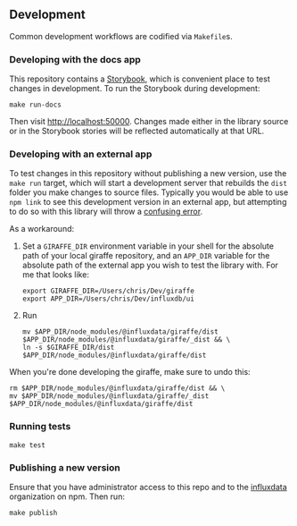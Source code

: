 ## Development

Common development workflows are codified via `Makefile`s.

### Developing with the docs app

This repository contains a [Storybook](https://storybook.js.org/), which is convenient place to test changes in development.
To run the Storybook during development:

```
make run-docs
```

Then visit [http://localhost:50000](http://localhost:50000).
Changes made either in the library source or in the Storybook stories will be reflected automatically at that URL.

### Developing with an external app

To test changes in this repository without publishing a new version, use the `make run` target, which will start a development server that rebuilds the `dist` folder you make changes to source files.
Typically you would be able to use `npm link` to see this development version in an external app, but attempting to do so with this library will throw a [confusing error](https://reactjs.org/warnings/invalid-hook-call-warning.html#duplicate-react).

As a workaround:

1. Set a `GIRAFFE_DIR` environment variable in your shell for the absolute path of your local giraffe repository, and an `APP_DIR` variable for the absolute path of the external app you wish to test the library with.
   For me that looks like:
   ```
   export GIRAFFE_DIR=/Users/chris/Dev/giraffe
   export APP_DIR=/Users/chris/Dev/influxdb/ui
   ```

2. Run
   ```
   mv $APP_DIR/node_modules/@influxdata/giraffe/dist $APP_DIR/node_modules/@influxdata/giraffe/_dist && \
   ln -s $GIRAFFE_DIR/dist $APP_DIR/node_modules/@influxdata/giraffe/dist
   ```

When you're done developing the giraffe, make sure to undo this:

```
rm $APP_DIR/node_modules/@influxdata/giraffe/dist && \
mv $APP_DIR/node_modules/@influxdata/giraffe/_dist $APP_DIR/node_modules/@influxdata/giraffe/dist
```

### Running tests

```
make test
```

### Publishing a new version

Ensure that you have administrator access to this repo and to the [influxdata](https://www.npmjs.com/org/influxdata) organization on npm.
Then run:

```
make publish
```
